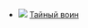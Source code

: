 * ![](/books/fantasy_fight/Мария%20Васильевна%20Семёнова/Тайный%20воин.jpg) [Тайный воин](/books/fantasy_fight/Мария%20Васильевна%20Семёнова/Тайный%20воин)